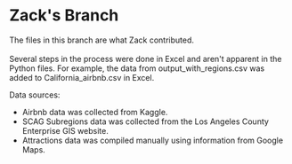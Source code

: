# Zack's Branch

The files in this branch are what Zack contributed.<br>
<br>
Several steps in the process were done in Excel and aren't apparent in the Python files. For example, the data from output_with_regions.csv was added to California_airbnb.csv in Excel. 

Data sources: 
- Airbnb data was collected from Kaggle. <br>
- SCAG Subregions data was collected from the Los Angeles County Enterprise GIS website. <br>
- Attractions data was compiled manually using information from Google Maps. 